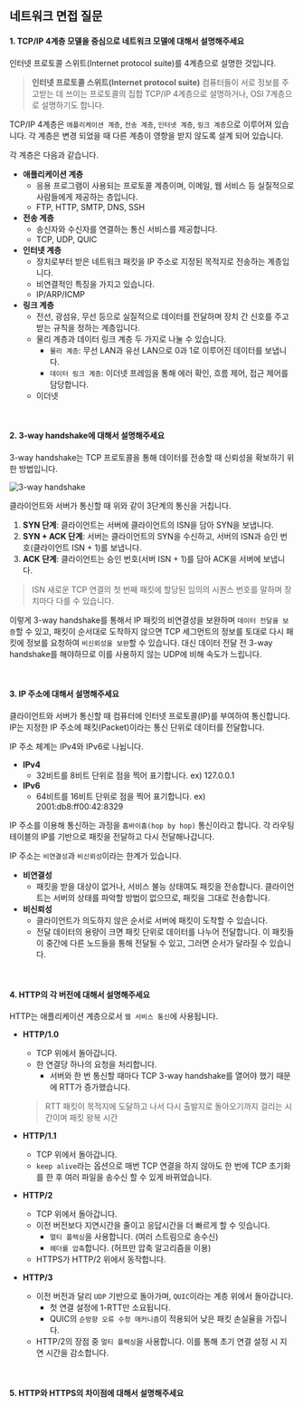 ## 네트워크 면접 질문

#### 1. TCP/IP 4계층 모델을 중심으로 네트워크 모델에 대해서 설명해주세요

인터넷 프로토콜 스위트(Internet protocol suite)를 4계층으로 설명한 것입니다.

> **인터넷 프로토콜 스위트(Internet protocol suite)**
> 컴퓨터들이 서로 정보를 주고받는 데 쓰이는 프로토콜의 집합
> TCP/IP 4계층으로 설명하거나, OSI 7계층으로 설명하기도 합니다.

TCP/IP 4계층은 `애플리케이션 계층`, `전송 계층`, `인터넷 계층`, `링크 계층`으로 이루어져 있습니다. 각 계층은 변경 되었을 때 다른 계층이 영향을 받지 않도록 설계 되어 있습니다.

각 계층은 다음과 같습니다.

- **애플리케이션 계층**
  - 응용 프로그램이 사용되는 프로토콜 계층이며, 이메일, 웹 서비스 등 실질적으로 사람들에게 제공하는 층입니다.
  - FTP, HTTP, SMTP, DNS, SSH
- **전송 계층**
  - 송신자와 수신자를 연결하는 통신 서비스를 제공합니다.
  - TCP, UDP, QUIC
- **인터넷 계층**
  - 장치로부터 받은 네트워크 패킷을 IP 주소로 지정된 목적지로 전송하는 계층입니다.
  - 비연결적인 특징을 가지고 있습니다.
  - IP/ARP/ICMP
- **링크 계층**
  - 전선, 광섬유, 무선 등으로 실질적으로 데이터를 전달하며 장치 간 신호를 주고받는 규칙을 정하는 계층입니다.
  - 물리 계층과 데이터 링크 계층 두 가지로 나눌 수 있습니다.
    - `물리 계층`: 무선 LAN과 유선 LAN으로 0과 1로 이루어진 데이터를 보냅니다.
    - `데이터 링크 계층`: 이더넷 프레임을 통해 에러 확인, 흐름 제어, 접근 제어를 담당합니다.
  - 이더넷

<br />

#### 2. 3-way handshake에 대해서 설명해주세요

3-way handshake는 TCP 프로토콜을 통해 데이터를 전송할 때 신뢰성을 확보하기 위한 방법입니다.

![3-way handshake](https://images.velog.io/images/xx0hn/post/b8c269b8-760a-4d5a-9b87-ba0dbe9d0c62/what-is-a-tcp-3-way-handshake-process-three-way-handshaking-establishing-connection-6a724e77ba96e241.jpeg)

클라이언트와 서버가 통신할 때 위와 같이 3단계의 통신을 거칩니다.

1. **SYN 단계**: 클라이언트는 서버에 클라이언트의 ISN을 담아 SYN을 보냅니다.
2. **SYN + ACK 단계**: 서버는 클라이언트의 SYN을 수신하고, 서버의 ISN과 승인 번호(클라이언트 ISN + 1)를 보냅니다.
3. **ACK 단계**: 클라이언트는 승인 번호(서버 ISN + 1)를 담아 ACK을 서버에 보냅니다.

> ISN
> 새로운 TCP 연결의 첫 번째 패킷에 할당된 임의의 시퀀스 번호를 말하며 장치마다 다를 수 있습니다.

이렇게 3-way handshake를 통해서 IP 패킷의 비연결성을 보완하며 `데이터 전달을 보증`할 수 있고, 패킷이 순서대로 도착하지 않으면 TCP 세그먼트의 정보를 토대로 다시 패킷에 정보를 요청하여 `비신뢰성을 보완`할 수 있습니다. 대신 데이터 전달 전 3-way handshake를 해야하므로 이를 사용하지 않는 UDP에 비해 속도가 느립니다.

<br />

#### 3. IP 주소에 대해서 설명해주세요

클라이언트와 서버가 통신할 때 컴퓨터에 인터넷 프로토콜(IP)를 부여하여 통신합니다.  
IP는 지정한 IP 주소에 패킷(Packet)이라는 통신 단위로 데이터를 전달합니다.
<br />

IP 주소 체계는 IPv4와 IPv6로 나뉩니다.

- **IPv4**
  - 32비트를 8비트 단위로 점을 찍어 표기합니다.
    ex) 127.0.0.1
- **IPv6**
  - 64비트를 16비트 단위로 점을 찍어 표기합니다.
    ex) 2001:db8:ff00:42:8329
    <br />

IP 주소를 이용해 통신하는 과정을 `홉바이홉(hop by hop)` 통신이라고 합니다. 각 라우팅 테이블의 IP를 기반으로 패킷을 전달하고 다시 전달해나갑니다.
<br />

IP 주소는 `비연결성`과 `비신뢰성`이라는 한계가 있습니다.

- **비연결성**
  - 패킷을 받을 대상이 없거나, 서비스 불능 상태여도 패킷을 전송합니다.
    클라이언트는 서버의 상태를 파악할 방법이 없으므로, 패킷을 그대로 전송합니다.
- **비신뢰성**
  - 클라이언트가 의도하지 않은 순서로 서버에 패킷이 도착할 수 있습니다.
  - 전달 데이터의 용량이 크면 패킷 단위로 데이터를 나누어 전달합니다. 이 패킷들이 중간에 다른 노드들을 통해 전달될 수 있고, 그러면 순서가 달라질 수 있습니다.

<br />

#### 4. HTTP의 각 버전에 대해서 설명해주세요

HTTP는 애플리케이션 계층으로서 `웹 서비스 통신`에 사용됩니다.

- **HTTP/1.0**

  - TCP 위에서 돌아갑니다.
  - 한 연결당 하나의 요청을 처리합니다.
    - 서버와 한 번 통신할 때마다 TCP 3-way handshake를 열어야 했기 때문에 RTT가 증가했습니다.

  > RTT
  > 패킷이 목적지에 도달하고 나서 다시 출발지로 돌아오기까지 걸리는 시간이며 패킷 왕복 시간

- **HTTP/1.1**
  - TCP 위에서 돌아갑니다.
  - `keep alive`라는 옵션으로 매번 TCP 연결을 하지 않아도 한 번에 TCP 초기화를 한 후 여러 파일을 송수신 할 수 있게 바뀌었습니다.
- **HTTP/2**
  - TCP 위에서 돌아갑니다.
  - 이전 버전보다 지연시간을 줄이고 응답시간을 더 빠르게 할 수 잇습니다.
    - `멀티 플렉싱`을 사용합니다. (여러 스트림으로 송수신)
    - `헤더를 압축`합니다. (허프만 압축 알고리즘을 이용)
  - HTTPS가 HTTP/2 위에서 동작합니다.
- **HTTP/3**
  - 이전 버전과 달리 `UDP` 기반으로 돌아가며, `QUIC`이라는 계층 위에서 돌아갑니다.
    - 첫 연결 설정에 1-RTT만 소요됩니다.
    - QUIC의 `순방향 오류 수정 매커니즘`이 적용되어 낮은 패킷 손실율을 가집니다.
  - HTTP/2의 장점 중 `멀티 플렉싱`을 사용합니다. 이를 통해 초기 연결 설정 시 지연 시간을 감소합니다.

<br />

#### 5. HTTP와 HTTPS의 차이점에 대해서 설명해주세요

<br />
